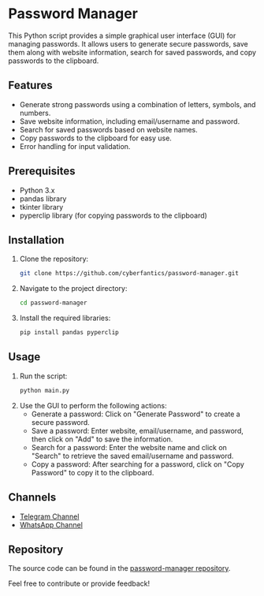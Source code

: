 # Password Manager

This Python script provides a simple graphical user interface (GUI) for managing passwords. It allows users to generate secure passwords, save them along with website information, search for saved passwords, and copy passwords to the clipboard.

## Features

- Generate strong passwords using a combination of letters, symbols, and numbers.
- Save website information, including email/username and password.
- Search for saved passwords based on website names.
- Copy passwords to the clipboard for easy use.
- Error handling for input validation.

## Prerequisites

- Python 3.x
- pandas library
- tkinter library
- pyperclip library (for copying passwords to the clipboard)

## Installation

1. Clone the repository:
    ```bash
    git clone https://github.com/cyberfantics/password-manager.git
    ```
2. Navigate to the project directory:
    ```bash
    cd password-manager
    ```
3. Install the required libraries:
    ```bash
    pip install pandas pyperclip
    ```

## Usage

1. Run the script:
    ```bash
    python main.py
    ```
2. Use the GUI to perform the following actions:
   - Generate a password: Click on "Generate Password" to create a secure password.
   - Save a password: Enter website, email/username, and password, then click on "Add" to save the information.
   - Search for a password: Enter the website name and click on "Search" to retrieve the saved email/username and password.
   - Copy a password: After searching for a password, click on "Copy Password" to copy it to the clipboard.

## Channels

- [Telegram Channel](https://t.me/cyberfantics)
- [WhatsApp Channel](https://whatsapp.com/channel/0029VaFE5Dv5Ejy2MaydYm3Z)
  
## Repository

The source code can be found in the [password-manager repository](https://github.com/cyberfantics/password-manager).

Feel free to contribute or provide feedback!

